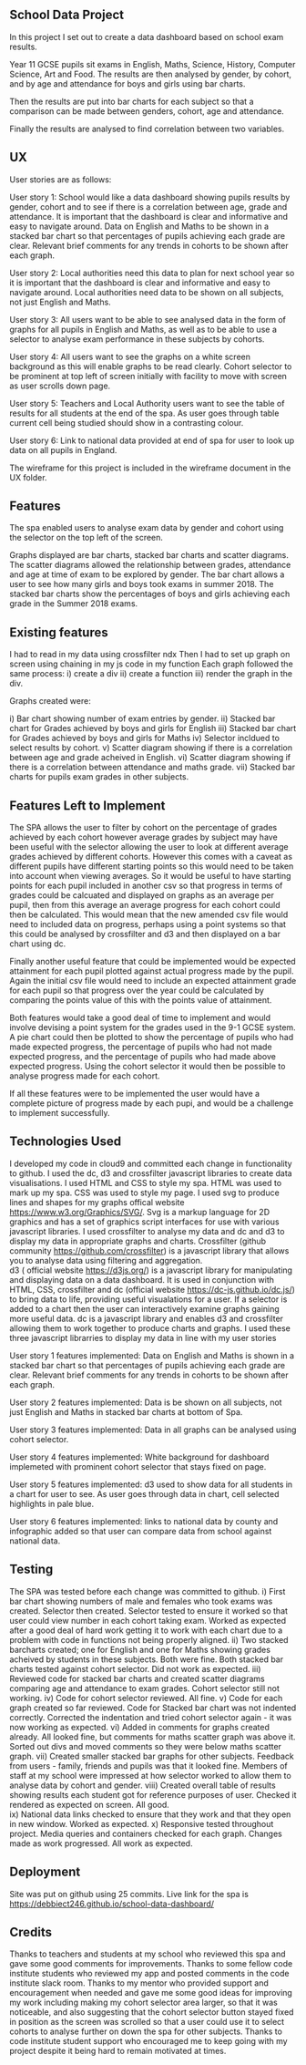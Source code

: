 School Data Project
----------------------

In this project I set out to create a data dashboard based on school exam results.

Year 11 GCSE pupils sit exams in English, Maths, Science, History, Computer Science, Art and Food.
The results are then analysed by gender, by cohort, and by age and attendance for boys and girls
using bar charts.

Then the results are put into bar charts for each subject so that a comparison can be made
between genders, cohort, age and attendance.

Finally the results are analysed to find correlation between two variables.

UX
--

User stories are as follows:

User story 1:  School would like a data dashboard showing pupils results by gender, cohort and to see
if there is a correlation between age, grade and attendance.  It is important
that the dashboard is clear and informative and easy to navigate around.  Data on English and Maths
to be shown in a stacked bar chart so that percentages of pupils achieving each grade are clear.
Relevant brief comments for any trends in cohorts to be shown after each graph.

User story 2:  Local authorities need this data to plan for next school year so it is important
that the dashboard is clear and informative and easy to navigate around.  Local authorities need data to 
be shown on all subjects, not just English and Maths.

User story 3:  All users want to be able to see analysed data in the form of graphs for all pupils in English and Maths,
as well as to be able to use a selector to analyse exam performance in these subjects by cohorts.

User story 4:  All users want to see the graphs on a white screen background as this will enable graphs to be read
clearly.  Cohort selector to be prominent at top left of screen initially with facility to move with screen as 
user scrolls down page.

User story 5:  Teachers and Local Authority users want to see the table of results for all students at the
end of the spa.  As user goes through table current cell being studied should show in a contrasting colour.

User story 6:  Link to national data provided at end of spa for user to look up data on all pupils in England.

The wireframe for this project is included in the wireframe document in the UX folder.



Features
----------------
The spa enabled users to analyse exam data by gender and cohort using the selector on the top left of the screen.

Graphs displayed are bar charts, stacked bar charts and scatter diagrams.
The scatter diagrams allowed the relationship between grades, attendance and age at time of exam to be explored
by gender.
The bar chart allows a user to see how many girls and boys took exams in summer 2018.
The stacked bar charts show the percentages of boys and girls achieving each grade in the Summer 2018 exams.

Existing features
------------------
I had to read in my data using crossfilter ndx
Then  I had to set up graph on screen using chaining in my js code in my function
Each graph followed the same process:
i) create a div
ii) create a function
iii) render the graph in the div.

Graphs created were:

i) Bar chart showing number of exam entries by gender.
ii)  Stacked bar chart for Grades achieved by boys and girls for English 
iii) Stacked bar chart for Grades achieved by boys and girls for Maths
iv)  Selector incldued to select results by cohort.
v)  Scatter diagram showing if there is a correlation between age and grade acheived in English.
vi)  Scatter diagram showing if there is a correlation between attendance and maths grade.
vii)  Stacked bar charts for pupils exam grades in other subjects.

Features Left to Implement
--------------------------
The SPA allows the user to filter by cohort on the percentage of grades achieved by each cohort however
average grades by subject may have been useful with the selector allowing the user to look at different
average grades achieved by different cohorts.  However this comes with a caveat as different pupils have 
different starting points so this would need to be taken into account when viewing averages.  So it would 
be useful to have starting points for each pupil included in another csv so that progress in terms of grades
could be calcuated and displayed on graphs as an average per pupil, then from this average an average progress
for each cohort could then be calculated.  This would mean that the new amended csv file would need to included
data on progress, perhaps using a point systems so that this could be analysed by crossfilter and d3 and then 
displayed on a bar chart using dc.  

Finally another useful feature that could be implemented would be expected attainment for each pupil plotted 
against actual progress made by the pupil.  Again the initial csv file would need to include an expected attainment
grade for each pupil so that progress over the year could be calculated by comparing the points value of this with 
the points value of attainment.

Both features would take a good deal of time to implement and would involve devising a point system for the grades
used in the 9-1 GCSE system.   A pie chart could then be plotted to show the percentage of pupils who had made expected 
progress, the percentage of pupils who had not made expected progress, and the percentage of pupils who had made
above expected progress.  Using the cohort selector it would then be possible to analyse progress made for each cohort.

If all these features were to be implemented the user would have a complete picture of progress made by each pupi,
and would be a challenge to implement successfully.


Technologies Used
-----------------

I developed my code in cloud9 and committed each change in functionality to github.
I used the dc, d3 and crossfilter javascript libraries to create data visualisations.
I used HTML and CSS to style my spa.
HTML was used to mark up my spa.
CSS was used to style my page.
I used svg to produce lines and shapes for my graphs offical website https://www.w3.org/Graphics/SVG/.   Svg is a markup language for 2D graphics and has a 
set of graphics script interfaces for use with various javascript libraries.
I used crossfilter to analyse my data and dc and d3 to display my data in appropriate graphs and charts.
Crossfilter (github community https://github.com/crossfilter) is a javascript library that allows you to analyse data using filtering and aggregation.   
d3  ( official website https://d3js.org/) is a javascript library for manipulating and displaying data on a data dashboard.  It is used in 
conjunction with HTML, CSS, crossfilter  and dc (official website https://dc-js.github.io/dc.js/) to bring data to life, providing useful visualations for a user.
If a selector is added to a chart then the user can interactively examine graphs gaining more useful data.
dc is a javascript library and enables d3 and crossfilter allowing them to work together to produce charts and graphs.
I used these three javascript librarries to display my data in line with my user stories

User story 1 features implemented:  Data on English and Maths  is shown in a stacked bar chart so that percentages of pupils achieving each grade are clear.
Relevant brief comments for any trends in cohorts to be shown after each graph.

User story 2 features implemented:  Data is be shown on all subjects, not just English and Maths in stacked bar charts at bottom of Spa.

User story 3 features implemented:  Data in all graphs can be analysed using cohort selector. 

User story 4 features implemented:  White background for dashboard implemeted with prominent cohort selector that stays fixed on page.

User story 5 features implemented:  d3 used to show data for all students in a chart for user to see.  As user goes through data in chart,
cell selected highlights in pale blue.

User story 6 features implemented:  links to national data by county and infographic added so that user can compare data from school against national data.
 


Testing
-------
The SPA was tested before each change was committed to github.
i) First bar chart showing numbers of male and females who took exams was created. Selector then created.  Selector tested to ensure it worked so
that user could view number in each cohort taking exam.  Worked as expected after a good deal of hard work getting it to work with each chart 
due to a problem with code in functions not being properly aligned.
ii) Two stacked barcharts created; one for English and one for Maths showing grades acheived by students in these subjects.  Both were fine.
Both stacked bar charts tested against cohort selector.  Did not work as expected.
iii)  Reviewed code for stacked bar charts and created scatter diagrams comparing age and attendance to exam grades.  Cohort selector still not working.
iv)  Code for cohort selector reviewed.  All fine.
v)  Code for each graph created so far reviewed.  Code for Stacked bar chart was not indented correctly.  Corrected the indentation and tried cohort selector
again - it was now working as expected.
vi)  Added in comments for graphs created already.  All looked fine, but comments for maths scatter graph was above it.  Sorted out divs and
moved comments so they were below maths scatter graph.
vii) Created smaller stacked bar graphs for other subjects.  Feedback from users - family, friends and pupils was that it looked fine.
Members of staff at my school were impressed at how selector worked to allow them to analyse data by cohort and gender.
viii) Created overall table of results showing results each student got for reference purposes of user.  Checked it rendered as expected on screen.
All good.  
ix) National data links checked to ensure that they work and that they open in new window.  Worked as expected.
x)  Responsive tested throughout project.  Media queries and containers checked for each graph.  Changes made as work progressed.  All work as expected.



Deployment
----------
Site was put on github using 25 commits.
Live link for the spa is https://debbiect246.github.io/school-data-dashboard/
 
Credits
---------

Thanks to  teachers and students at my school who reviewed this spa and gave some good comments for improvements.
Thanks to some fellow code institute students who reviewed my app and posted comments in the code institute slack room.
Thanks to my mentor who provided support and encouragement when needed and gave me some good ideas for improving my work including
making my cohort selector area larger, so that it was noticeable, and also suggesting that the cohort selector button
stayed fixed in position as the screen was scrolled so that a user could use it to select cohorts to analyse further on 
down the spa for other subjects.
Thanks to code institute student support who encouraged me to keep going with my project despite it being hard to remain motivated at times.


